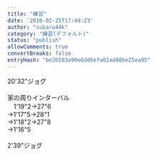 ```yaml
---
title: "練習"
date: '2010-02-25T17:49:23'
author: "subaru44k"
category: "練習(デフォルト)"
status: "publish"
allowComments: true
convertBreaks: false
entryHash: "be2b583a90e6dd6efa02ad88be25ea95"
---
```

20'32"ジョグ<br>
<br>
家の周りインターバル<br>
　1'19"2→27"6<br>
→1'17"5→28"1<br>
→1'18"2→27"8<br>
→1'16"5<br>
<br>
2'39"ジョグ
